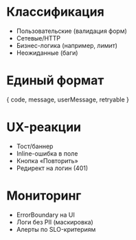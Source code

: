# Классификация

- Пользовательские (валидация форм)
- Сетевые/HTTP
- Бизнес-логика (например, лимит)
- Неожиданные (баги)

# Единый формат

{ code, message, userMessage, retryable }

# UX-реакции

- Тост/баннер
- Inline-ошибка в поле
- Кнопка «Повторить»
- Редирект на логин (401)

# Мониторинг

- ErrorBoundary на UI
- Логи без PII (маскировка)
- Алерты по SLO-критериям
